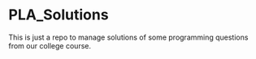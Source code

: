 # PLA_Solutions
This is just a repo to manage solutions of some programming questions from our college course.
